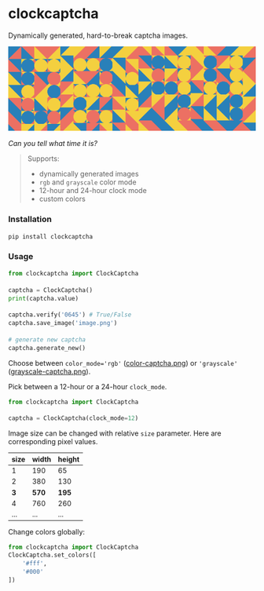 # clockcaptcha
Dynamically generated, hard-to-break captcha images. 

![captcha](https://github.com/stefs304/clockcaptcha/blob/master/color-captcha.png?raw=true)

*Can you tell what time it is?*

> Supports:
> * dynamically generated images
> * `rgb` and `grayscale` color mode
> * 12-hour and 24-hour clock mode
> * custom colors

### Installation

```shell
pip install clockcaptcha
```

### Usage

```python
from clockcaptcha import ClockCaptcha

captcha = ClockCaptcha()
print(captcha.value)

captcha.verify('0645') # True/False
captcha.save_image('image.png')

# generate new captcha
captcha.generate_new()

```
Choose between `color_mode='rgb'` ([color-captcha.png](color-captcha.png)) 
or `'grayscale'` ([grayscale-captcha.png](grayscale-captcha.png)). 

Pick between a 12-hour or a 24-hour `clock_mode`.
```python
from clockcaptcha import ClockCaptcha

captcha = ClockCaptcha(clock_mode=12)
```

Image size can be changed with relative `size` parameter. Here are corresponding pixel values. 

| size  | width   | height  |
|-------|---------|---------|
| 1     | 190     | 65      |
| 2     | 380     | 130     |
| **3** | **570** | **195** |
| 4 | 760 | 260 |
| ... | ... | ... | 

Change colors globally:
```python
from clockcaptcha import ClockCaptcha
ClockCaptcha.set_colors([
    '#fff',
    '#000'
])
```

